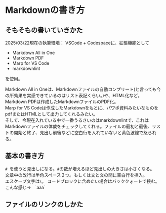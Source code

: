 # Markdownの書き方

## そもそもの書いていきかた

2025/03/22現在の執筆環境：
VSCode + Codespaceに、拡張機能として

- Markdown All in One
- Markdown PDF
- Marp for VS Code
- markdownlint

を使用。

Markdown All in Oneは、Markdownファイルの自動コンプリート(と言っても今の所効果を実感できているのはリスト表記くらい。)や、HTML化など。
Markdown PDFは作成したMarkdownファイルのPDF化。  
Marp for VS Codeは作成したMarkdownをもとに、パワポ資料みたいなものをpdfまたはHTMLとして出力してくれるみたい。  
そして、今現在入れている中で一番うるさいのはmarkdownlintで、これはMarkdownファイルの体裁をチェックしてくれる。ファイルの最初と最後、リストの開始と終了、見出し前後などに空白行を入れていないと黄色波線で怒られる。  

## 基本の書き方

`# `を使うと見出しになる。`#`の数が増えるほど見出しの大きさは小さくなる。  
文章中の改行は半角スペース２つ。もしくは文と文の間に空白行を挿入。  
エスケープ文字は`\`。
コードブロックに含めたい場合はバッククォートで挟む。こんな感じ→　\`aaa\`

## ファイルのリンクのしかた

